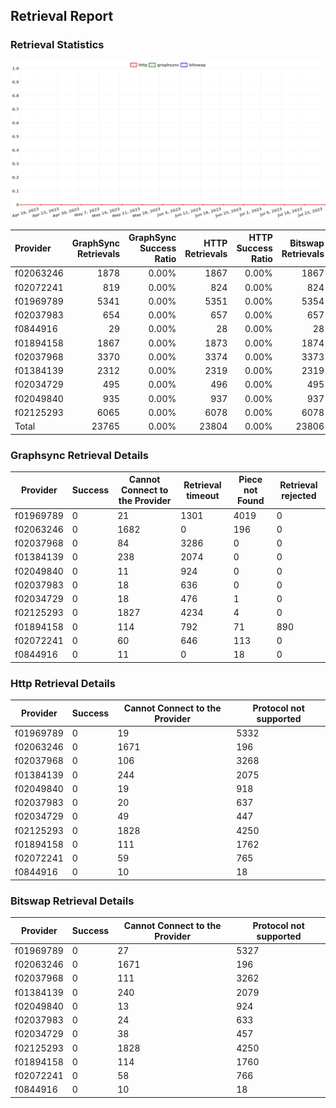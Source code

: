 ## Retrieval Report
### Retrieval Statistics
<img src="https://raw.githubusercontent.com/data-preservation-programs/filplus-checker-assets/main/filecoin-project/filecoin-plus-large-datasets/issues/1620/1690455588816.png"/>

| Provider  | GraphSync Retrievals | GraphSync Success Ratio | HTTP Retrievals | HTTP Success Ratio | Bitswap Retrievals | Bitswap Success Ratio |
| :-------- | -------------------: | ----------------------: | --------------: | -----------------: | -----------------: | --------------------: |
| f02063246 |                 1878 |                   0.00% |            1867 |              0.00% |               1867 |                 0.00% |
| f02072241 |                  819 |                   0.00% |             824 |              0.00% |                824 |                 0.00% |
| f01969789 |                 5341 |                   0.00% |            5351 |              0.00% |               5354 |                 0.00% |
| f02037983 |                  654 |                   0.00% |             657 |              0.00% |                657 |                 0.00% |
| f0844916  |                   29 |                   0.00% |              28 |              0.00% |                 28 |                 0.00% |
| f01894158 |                 1867 |                   0.00% |            1873 |              0.00% |               1874 |                 0.00% |
| f02037968 |                 3370 |                   0.00% |            3374 |              0.00% |               3373 |                 0.00% |
| f01384139 |                 2312 |                   0.00% |            2319 |              0.00% |               2319 |                 0.00% |
| f02034729 |                  495 |                   0.00% |             496 |              0.00% |                495 |                 0.00% |
| f02049840 |                  935 |                   0.00% |             937 |              0.00% |                937 |                 0.00% |
| f02125293 |                 6065 |                   0.00% |            6078 |              0.00% |               6078 |                 0.00% |
| Total     |                23765 |                   0.00% |           23804 |              0.00% |              23806 |                 0.00% |

### Graphsync Retrieval Details
| Provider  | Success | Cannot Connect to the Provider | Retrieval timeout | Piece not Found | Retrieval rejected |
| --------- | ------- | ------------------------------ | ----------------- | --------------- | ------------------ |
| f01969789 | 0       | 21                             | 1301              | 4019            | 0                  |
| f02063246 | 0       | 1682                           | 0                 | 196             | 0                  |
| f02037968 | 0       | 84                             | 3286              | 0               | 0                  |
| f01384139 | 0       | 238                            | 2074              | 0               | 0                  |
| f02049840 | 0       | 11                             | 924               | 0               | 0                  |
| f02037983 | 0       | 18                             | 636               | 0               | 0                  |
| f02034729 | 0       | 18                             | 476               | 1               | 0                  |
| f02125293 | 0       | 1827                           | 4234              | 4               | 0                  |
| f01894158 | 0       | 114                            | 792               | 71              | 890                |
| f02072241 | 0       | 60                             | 646               | 113             | 0                  |
| f0844916  | 0       | 11                             | 0                 | 18              | 0                  |

### Http Retrieval Details
| Provider  | Success | Cannot Connect to the Provider | Protocol not supported |
| --------- | ------- | ------------------------------ | ---------------------- |
| f01969789 | 0       | 19                             | 5332                   |
| f02063246 | 0       | 1671                           | 196                    |
| f02037968 | 0       | 106                            | 3268                   |
| f01384139 | 0       | 244                            | 2075                   |
| f02049840 | 0       | 19                             | 918                    |
| f02037983 | 0       | 20                             | 637                    |
| f02034729 | 0       | 49                             | 447                    |
| f02125293 | 0       | 1828                           | 4250                   |
| f01894158 | 0       | 111                            | 1762                   |
| f02072241 | 0       | 59                             | 765                    |
| f0844916  | 0       | 10                             | 18                     |

### Bitswap Retrieval Details
| Provider  | Success | Cannot Connect to the Provider | Protocol not supported |
| --------- | ------- | ------------------------------ | ---------------------- |
| f01969789 | 0       | 27                             | 5327                   |
| f02063246 | 0       | 1671                           | 196                    |
| f02037968 | 0       | 111                            | 3262                   |
| f01384139 | 0       | 240                            | 2079                   |
| f02049840 | 0       | 13                             | 924                    |
| f02037983 | 0       | 24                             | 633                    |
| f02034729 | 0       | 38                             | 457                    |
| f02125293 | 0       | 1828                           | 4250                   |
| f01894158 | 0       | 114                            | 1760                   |
| f02072241 | 0       | 58                             | 766                    |
| f0844916  | 0       | 10                             | 18                     |
